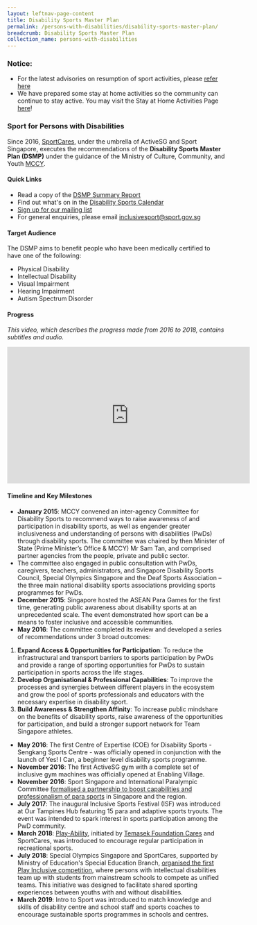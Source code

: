 ```yaml
---
layout: leftnav-page-content
title: Disability Sports Master Plan
permalink: /persons-with-disabilities/disability-sports-master-plan/
breadcrumb: Disability Sports Master Plan
collection_name: persons-with-disabilities
---
```


### Notice:
* For the latest advisories on resumption of sport activities, please [refer here](https://www.myactivesg.com/read/2020/12/advisory-for-resumption-of-sport-and-physical-exercise-and-activity-for-phase-three-safe-nation)
* We have prepared some stay at home activities so the community can continue to stay active. You may visit the Stay at Home Activities Page [here](/persons-with-disabilities/stay-at-home-activities/)!

### Sport for Persons with Disabilities
Since 2016, [SportCares](https://sportcares.sportsingapore.gov.sg), under the umbrella of ActiveSG and Sport Singapore, executes the recommendations of the **Disability Sports Master Plan (DSMP)** under the guidance of the Ministry of Culture, Community, and Youth [MCCY](https://www.mccy.gov.sg/sector/initiatives/disability-sports-master-plan).

#### Quick Links
- Read a copy of the [DSMP Summary Report](https://www.mccy.gov.sg/-/media/MCCY-corp/Sectors/Disability-Sports-Master-Plan_Executive-Summary.pdf?la=en&hash=A0EDAB2D0FA04DBED210E6AD5AFD64F583AD2DC2)
- Find out what's on in the [Disability Sports Calendar](https://teamup.com/kszzuuzwp4j1c2he1f "Disability Sports Calendar")
- [Sign up for our mailing list](http://go.gov.sg/dsmp-mailinglist "Sign up for our mailing list")
- For general enquiries, please email <inclusivesport@sport.gov.sg>

#### Target Audience
The DSMP aims to benefit people who have been medically certified to have one of the following:
- Physical Disability
- Intellectual Disability
- Visual Impairment
- Hearing Impairment
- Autism Spectrum Disorder

#### Progress
*This video, which describes the progress made from 2016 to 2018, contains subtitles and audio.* 
<div class="bp-youtube">
      <iframe width="560" height="315" src="https://www.youtube.com/embed/sXf2x0Fkd7s" frameborder="0" allow="autoplay; encrypted-media" allowfullscreen></iframe>
</div>

#### Timeline and Key Milestones
-  **January 2015**: MCCY convened an inter-agency Committee for Disability Sports to recommend ways to raise awareness of and participation in disability sports, as well as engender greater inclusiveness and understanding of persons with disabilities (PwDs) through disability sports. The committee was chaired by then Minister of State (Prime Minister’s Office & MCCY) Mr Sam Tan, and comprised partner agencies from the people, private and public sector.
- The committee also engaged in public consultation with PwDs, caregivers, teachers, administrators, and Singapore Disability Sports Council, Special Olympics Singapore and the Deaf Sports Association – the three main national disability sports associations providing sports programmes for PwDs.
- **December 2015**: Singapore hosted the ASEAN Para Games for the first time, generating public awareness about disability sports at an unprecedented scale. The event demonstrated how sport can be a means to foster inclusive and accessible communities.
- **May 2016**: The committee completed its review and developed a series of recommendations under 3 broad outcomes:
1. **Expand Access & Opportunities for Participation**: To reduce the infrastructural and transport barriers to sports participation by PwDs and provide a range of sporting opportunities for PwDs to sustain participation in sports across the life stages.
2. **Develop Organisational & Professional Capabilities**: To improve the processes and synergies between different players in the ecosystem and grow the pool of sports professionals and educators with the necessary expertise in disability sport.
3. **Build Awareness & Strengthen Affinity**: To increase public mindshare on the benefits of disability sports, raise awareness of the opportunities for participation, and build a stronger support network for Team Singapore athletes.
- **May 2016**: The first Centre of Expertise (COE) for Disability Sports - Sengkang Sports Centre - was officially opened in conjunction with the launch of Yes! I Can, a beginner level disability sports programme.
- **November 2016**: The first ActiveSG gym with a complete set of inclusive gym machines was officially opened at Enabling Village.
- **November 2016**: Sport Singapore and International Paralympic Committee [formalised a partnership to boost capabilities and professionalism of para sports](https://www.sportsingapore.gov.sg/newsroom/media-releases/2016/11/ipc-partners-sportsg-to-enhance-para-sport-capabilities "formalised a partnership to boost capabilities and professionalism of para sports") in Singapore and the region.
- **July 2017**: The inaugural Inclusive Sports Festival (ISF) was introduced at Our Tampines Hub featuring 15 para and adaptive sports tryouts. The event was intended to spark interest in sports participation among the PwD community.
- **March 2018**: [Play-Ability](https://www.sportsingapore.gov.sg/Newsroom/Media-Releases/2018/3/Sport-Play-Ability-For-All "Play-Ability"), initiated by [Temasek Foundation Cares](https://www.temasekfoundation-cares.org.sg/journal/13/the-joy-of-play "Temasek Foundation Cares") and SportCares, was introduced to encourage regular participation in recreational sports.
- **July 2018**: Special Olympics Singapore and SportCares, supported by Ministry of Education's Special Education Branch, [organised the first Play Inclusive competition](https://www.sportsingapore.gov.sg/Newsroom/Media-Releases/2018/7/The-biggest-unified-sport-competition-in-Singapore "organised the first Play Inclusive competition"), where persons with intellectual disabilities team up with students from mainstream schools to compete as unified teams. This initiative was designed to facilitate shared sporting experiences between youths with and without disabilities.
- **March 2019**: Intro to Sport was introduced to match knowledge and skills of disability centre and school staff and sports coaches to encourage sustainable sports programmes in schools and centres.
